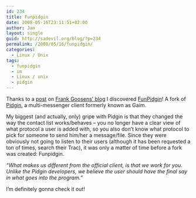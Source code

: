 ```yaml
---
id: 234
title: Funpidgin
date: 2008-05-16T23:11:51+02:00
author: Jan
layout: single
guid: http://sadevil.org/blog/?p=234
permalink: /2008/05/16/funpidgin/
categories:
  - Linux / Unix
tags:
  - funpidgin
  - im
  - Linux / unix
  - pidgin
---
```

Thanks to a <a href="http://blog.futtta.be/2008/05/16/linux-distros-en-ssh-bugs-in-beeld/" target="_blank">post</a> on <a href="http://blog.futtta.be" target="_blank">Frank Goosens&#8217; blog</a> I discovered <a href="http://funpidgin.sf.net" target="_blank">FunPidgin</a>! A fork of <a href="http://www.pidgin.im" target="_blank">Pidgin</a>, a multi-messenger client formerly known as Gaim.

My biggest (and actually, only) gripe with Pidgin is that they changed the way the contact list works/behaves &#8211; you no longer have a clear view of what protocol a user is added with, so you also don&#8217;t know what protocol to pick for someone to send him/her a message/file. Since they were obviously not going to listen to their users (although it has been requested a ton of times, search their Trac), it was only a matter of time before a fork was created: Funpidgin.

_&#8220;What makes us different from the official client, is that we work for you. Unlike the Pidgin developers, we believe the user should have the final say in what goes into the program.&#8221;_

I&#8217;m definitely gonna check it out!
